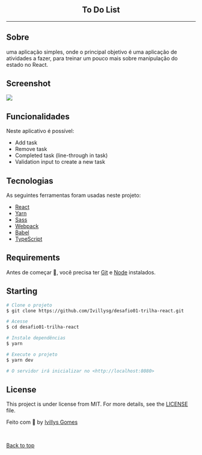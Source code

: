 
<h2 align="center">To Do List</h2>
<hr/>

## Sobre
uma aplicação simples, onde o principal objetivo é uma aplicação de atividades a fazer, para treinar um pouco mais sobre manipulação do estado no React.

## Screenshot

<img src="https://imgur.com/jNPhj1X.png"/>

## Funcionalidades

Neste aplicativo é possível:

- Add task
- Remove task
- Completed task (line-through in task)
- Validation input to create a new task

## Tecnologias

As seguintes ferramentas foram usadas neste projeto:

- [React](https://reactjs.org/)
- [Yarn](https://yarnpkg.com/)
- [Sass](https://sass-lang.com/)
- [Webpack](https://webpack.js.org/)
- [Babel](https://babeljs.io/)
- [TypeScript](https://www.typescriptlang.org/)

## Requirements

Antes de começar :checkered_flag:, você precisa ter [Git](https://git-scm.com) e [Node](https://nodejs.org/en/) instalados.

## Starting

```bash
# Clone o projeto
$ git clone https://github.com/Ivillysg/desafio01-trilha-react.git

# Acesse
$ cd desafio01-trilha-react

# Instale dependências
$ yarn

# Execute o projeto
$ yarn dev

# O servidor irá inicializar no <http://localhost:8080>
```

## License

This project is under license from MIT. For more details, see the [LICENSE](LICENSE.md) file.

Feito com
💜 by <a href="https://github.com/Ivillysg/" target="_blank">Ivillys Gomes</a>

&#xa0;

<a href="#top">Back to top</a>
